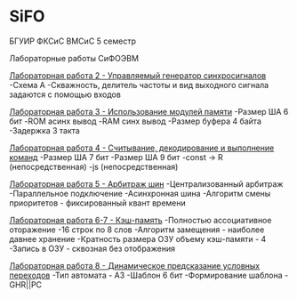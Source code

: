 ﻿# SiFO
БГУИР ФКСиС ВМСиС 5 семестр

Лабораторные работы СиФОЭВМ

[Лабораторная работа 2 - Управляемый генератор синхросигналов](№2)
	-Схема А
	-Скважность, делитель частоты и вид выходного сигнала задаются с помощью входов

[Лабораторная работа 3 - Использование модулей памяти](№3)
	-Размер ША 6 бит
	-ROM асинх вывод 
	-RAM синх вывод
	-Размер буфера 4 байта
	-Задержка 3 такта
	
[Лабораторная работа 4 - Считывание, декодирование и выполнение команд](№4)
	-Размер ША 7 бит
	-Размер ША 9 бит
	-const -> R (непосредственная)
	-js (непосредственная)

[Лабораторная работа 5 - Арбитраж шин](№5)
	-Централизованный арбитраж
	-Параллельное подключение
	-Асинхронная шина
	-Алгоритм смены приоритетов - фиксированный квант времени

[Лабораторная работа 6-7 - Кэш-память](№6-7)
	-Полностью ассоциативное оторажение
	-16 строк по 8 слов
	-Алгоритм замещения - наиболее давнее хранение
	-Кратность размера ОЗУ объему кэш-памяти - 4
	-Запись в ОЗУ - сквозная без отображения

[Лабораторная работа 8 - Динамическое предсказание условных переходов](№8)
	-Тип автомата - А3
	-Шаблон 6 бит
	-Формирование шаблона - GHR||PC
